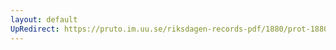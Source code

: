 ```yaml
---
layout: default
UpRedirect: https://pruto.im.uu.se/riksdagen-records-pdf/1880/prot-1880--ak--057/prot-1880--ak--057_020.pdf
---
```

